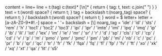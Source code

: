 content = line+
line = t:(tag) c:(text)* [\n]* { return { 
										tag: t,
										text: c.join(" ")
									}
								}
text = t:(word) space? { return t; }
tag = backslash t:(noarg_tag) space? { return t; } / 
	backslash t:(word) space? { return t; }
word = $ letter+
letter = [a-zA-Z0-9*#!.-]
space = ' '+
backslash = [\\]
noarg_tag = 'ide' / 'id' / 'sts' / 
			'rem' / 'h' / 'toc1' / 
            'toc2' / 'toc3' / 'ipi' / 
            'ipr' / 'imte' / 'imi' / 
            'ipq' / 'imq' / 'ip' / 
            'ib' / 'ili' / 'iot' / 
            'iex' / 'im' / 'ie' / 
            'mr' / 'sr' / 'r' / 
            'd' / 'sp' / 'cls' / 
            'cl' / 'cp' / 'cd' / 
            'v' / 'p' / 'm' / 
            'pmo' / 'pmr' / 'pmc' / 
            'pm' / 'pb' / 'mi' / 
            'nb' / 'c' / 'pc' / 
            'pr' / 'b' / 'qr' / 
            'qc' / 'tr' / 'fr' / 
            'fk' / 'fqa' / 'fq' / 
            'fl' / 'fp' / 'fv' / 
            'ft' / 'xo' / 'xk' / 
            'xq' / 'xt' / 'qa' / 
            'lit' / 's5'
